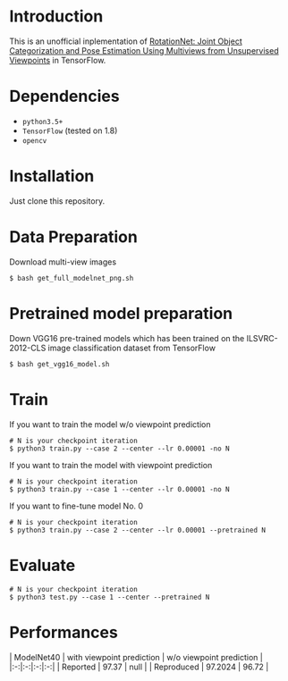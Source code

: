 # Introduction

This is an unofficial inplementation of [
RotationNet: Joint Object Categorization and Pose Estimation Using Multiviews from Unsupervised Viewpoints](https://arxiv.org/abs/1603.06208) in TensorFlow.

# Dependencies

- `python3.5+`
- `TensorFlow` (tested on 1.8)
- `opencv`

# Installation

Just clone this repository.

# Data Preparation

Download multi-view images 

    $ bash get_full_modelnet_png.sh

# Pretrained model preparation

Down VGG16 pre-trained models which has been trained on the ILSVRC-2012-CLS 
image classification dataset from TensorFlow

    $ bash get_vgg16_model.sh

# Train

If you want to train the model w/o viewpoint prediction

    # N is your checkpoint iteration
    $ python3 train.py --case 2 --center --lr 0.00001 -no N
 
If you want to train the model with viewpoint prediction

    # N is your checkpoint iteration
    $ python3 train.py --case 1 --center --lr 0.00001 -no N
    
If you want to fine-tune model No. 0

    # N is your checkpoint iteration
    $ python3 train.py --case 2 --center --lr 0.00001 --pretrained N

# Evaluate

    # N is your checkpoint iteration
    $ python3 test.py --case 1 --center --pretrained N

# Performances


| ModelNet40 | with viewpoint prediction | w/o viewpoint prediction |
|:-:|:-:|:-:|:-:|
| Reported | 97.37 | null |
| Reproduced | 97.2024  | 96.72  |
